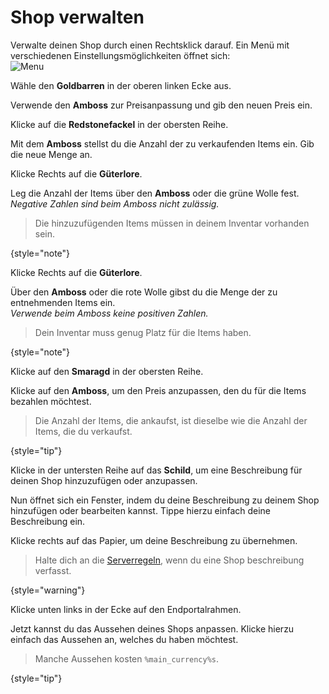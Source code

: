 [rules]: rules.md "Zurück zu den Regeln"

# Shop verwalten

Verwalte deinen Shop durch einen <shortcut>Rechtsklick</shortcut> darauf. Ein Menü mit verschiedenen
Einstellungsmöglichkeiten öffnet sich: \
![Menu](https://i.imgur.com/e4c8iAJ.png)

<procedure title="Preise anpassen" collapsible="true" default-state="collapsed">
<step>

Wähle den **Goldbarren** in der oberen linken Ecke aus.
</step>
<step>

Verwende den **Amboss** zur Preisanpassung und gib den neuen Preis ein.

<include from="util.md" element-id="remember-confirmation"/>
</step>
</procedure>

<procedure title="Verkaufsmenge festlegen" collapsible="true" default-state="collapsed">
<step>

Klicke auf die **Redstonefackel** in der obersten Reihe.
</step>
<step>

Mit dem **Amboss** stellst du die Anzahl der zu verkaufenden Items ein. Gib die neue Menge an.

<include from="util.md" element-id="remember-confirmation"/>
</step>
</procedure>

<procedure title="Items hinzufügen" collapsible="true" default-state="collapsed">
<step>

Klicke Rechts auf die **Güterlore**.

</step>
<step>

Leg die Anzahl der Items über den **Amboss** oder die grüne Wolle fest.\
_Negative Zahlen sind beim Amboss nicht zulässig._

> Die hinzuzufügenden Items müssen in deinem Inventar vorhanden sein.
>
{style="note"}
</step>
</procedure>

<procedure title="Items entfernen" collapsible="true" default-state="collapsed" id="take-item">
<step>

Klicke Rechts auf die **Güterlore**.

</step>
<step>

Über den **Amboss** oder die rote Wolle gibst du die Menge der zu entnehmenden Items ein.\
_Verwende beim Amboss keine positiven Zahlen._

> Dein Inventar muss genug Platz für die Items haben.
>
{style="note"}
</step>
</procedure>

<procedure title="Items ankaufen" collapsible="true" default-state="collapsed">
<step>

Klicke auf den **Smaragd** in der obersten Reihe.

</step>
<step>

Klicke auf den **Amboss**, um den Preis anzupassen, den du für die Items bezahlen möchtest.

> Die Anzahl der Items, die ankaufst, ist dieselbe wie die Anzahl der Items, die du verkaufst.
>
{style="tip"}
</step>
</procedure>

<procedure title="Beschreibung anpassen" collapsible="true" default-state="collapsed">
<step>

Klicke in der untersten Reihe auf das **Schild**, um eine Beschreibung für deinen Shop hinzuzufügen
oder anzupassen.

</step>
<step>

Nun öffnet sich ein Fenster, indem du deine Beschreibung zu deinem Shop hinzufügen oder bearbeiten
kannst.
Tippe hierzu einfach deine Beschreibung ein.

</step>
<step>

Klicke rechts auf das Papier, um deine Beschreibung zu übernehmen.

</step>

> Halte dich an die [Serverregeln][rules], wenn du eine Shop beschreibung verfasst.
>
{style="warning"}
</procedure>

<procedure title="Aussehen anpassen" collapsible="true" default-state="collapsed">
<step>

Klicke unten links in der Ecke auf den Endportalrahmen.

</step>
<step>

Jetzt kannst du das Aussehen deines Shops anpassen.
Klicke hierzu einfach das Aussehen an, welches du haben möchtest.

> Manche Aussehen kosten `%main_currency%s`.
>
{style="tip"}

</step>
</procedure>